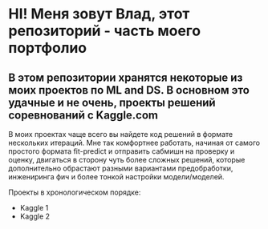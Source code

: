 # HI! Меня зовут Влад, этот репозиторий - часть моего портфолио

## В этом репозитории хранятся некоторые из моих проектов по ML and DS. В основном это удачные и не очень, проекты решений соревнований с Kaggle.com

В моих проектах чаще всего вы найдете код решений в формате нескольких итераций. Мне так комфортнее работать, начиная от самого простого формата fit-predict и отправить сабмишн на проверку и оценку, двигаться в сторону чуть более сложных решений, которые дополнительно обрастают разными вариантами предобработки, инжениринга фич и более тонкой настройки модели/моделей. 

Проекты в хронологическом порядке:
 - Kaggle 1
 - Kaggle 2

